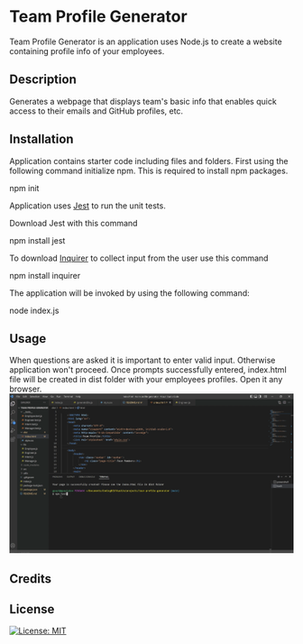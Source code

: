 # Team Profile Generator

Team Profile Generator is an application uses Node.js to create a website containing profile info of your employees.

## Description

Generates a webpage that displays team's basic info
that enables quick access to their emails and GitHub profiles, etc.


## Installation

Application contains starter code including files and folders. 
First using the following command initialize npm. This is required to install npm packages.

npm init

Application uses [Jest](https://www.npmjs.com/package/jest) to run the unit tests.

Download Jest with this command

npm install jest

To download [Inquirer](https://www.npmjs.com/package/inquirer) to collect input from the user use this command

npm install inquirer

The application will be invoked by using the following command:

node index.js

## Usage
When questions are asked it is important to enter valid input. Otherwise application won't proceed.
Once prompts successfully entered, index.html file will be created in dist folder with your employees profiles. Open it any browser.
[![screencast](./utils/Screenshot%202022-04-17%20193458.png)](https://watch.screencastify.com/v/rEOHMjkmp2VpxQRVcXGy "screencast for team profile")

## Credits

## License
[![License: MIT](https://img.shields.io/badge/License-MIT-yellow.svg)](https://opensource.org/licenses/MIT)